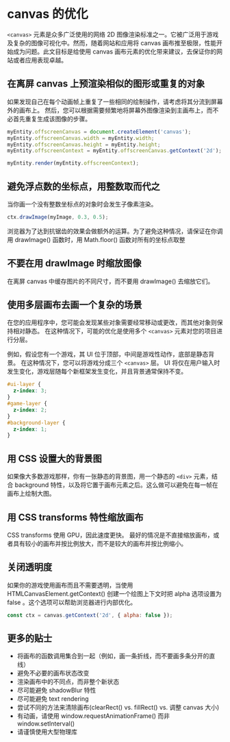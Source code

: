 # canvas 的优化

`<canvas>` 元素是众多广泛使用的网络 2D 图像渲染标准之一。它被广泛用于游戏及复杂的图像可视化中。然而，随着网站和应用将 canvas 画布推至极限，性能开始成为问题。此文目标是给使用 canvas 画布元素的优化带来建议，去保证你的网站或者应用表现卓越。

## 在离屏 canvas 上预渲染相似的图形或重复的对象

如果发现自己在每个动画帧上重复了一些相同的绘制操作，请考虑将其分流到屏幕外的画布上。 然后，您可以根据需要频繁地将屏幕外图像渲染到主画布上，而不必首先重复生成该图像的步骤。

```js
myEntity.offscreenCanvas = document.createElement('canvas');
myEntity.offscreenCanvas.width = myEntity.width;
myEntity.offscreenCanvas.height = myEntity.height;
myEntity.offscreenContext = myEntity.offscreenCanvas.getContext('2d');

myEntity.render(myEntity.offscreenContext);
```

## 避免浮点数的坐标点，用整数取而代之

当你画一个没有整数坐标点的对象时会发生子像素渲染。

```js
ctx.drawImage(myImage, 0.3, 0.5);
```

浏览器为了达到抗锯齿的效果会做额外的运算。为了避免这种情况，请保证在你调用 drawImage() 函数时，用 Math.floor() 函数对所有的坐标点取整

## 不要在用 drawImage 时缩放图像

在离屏 canvas 中缓存图片的不同尺寸，而不要用 drawImage() 去缩放它们。

## 使用多层画布去画一个复杂的场景

在您的应用程序中，您可能会发现某些对象需要经常移动或更改，而其他对象则保持相对静态。 在这种情况下，可能的优化是使用多个 `<canvas>` 元素对您的项目进行分层。

例如，假设您有一个游戏，其 UI 位于顶部，中间是游戏性动作，底部是静态背景。 在这种情况下，您可以将游戏分成三个 `<canvas>` 层。 UI 将仅在用户输入时发生变化，游戏层随每个新框架发生变化，并且背景通常保持不变。

```css
#ui-layer {
  z-index: 3;
}
#game-layer {
  z-index: 2;
}
#background-layer {
  z-index: 1;
}
```

## 用 CSS 设置大的背景图

如果像大多数游戏那样，你有一张静态的背景图，用一个静态的 `<div>` 元素，结合 background 特性，以及将它置于画布元素之后。这么做可以避免在每一帧在画布上绘制大图。

## 用 CSS transforms 特性缩放画布

CSS transforms 使用 GPU，因此速度更快。 最好的情况是不直接缩放画布，或者具有较小的画布并按比例放大，而不是较大的画布并按比例缩小。

## 关闭透明度

如果你的游戏使用画布而且不需要透明，当使用 HTMLCanvasElement.getContext() 创建一个绘图上下文时把 alpha 选项设置为 false 。这个选项可以帮助浏览器进行内部优化。

```js
const ctx = canvas.getContext('2d', { alpha: false });
```

## 更多的贴士

- 将画布的函数调用集合到一起（例如，画一条折线，而不要画多条分开的直线）
- 避免不必要的画布状态改变
- 渲染画布中的不同点，而非整个新状态
- 尽可能避免 shadowBlur 特性
- 尽可能避免 text rendering
- 尝试不同的方法来清除画布(clearRect() vs. fillRect() vs. 调整 canvas 大小)
- 有动画，请使用 window.requestAnimationFrame() 而非 window.setInterval()
- 请谨慎使用大型物理库
